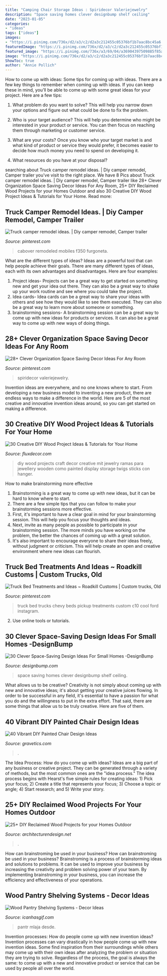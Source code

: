 ```yaml
---
title: "Camping Chair Storage Ideas : Spiridecor Valeriejewelry"
description: "Space saving homes clever designbump shelf ceiling"
date: "2023-01-05"
categories:
- "ideas"
tags: ["ideas"]
images:
- "https://i.pinimg.com/736x/d2/a3/c2/d2a3c212455c05376bf1b7aac8bc45a6.jpg"
featuredImage: "https://i.pinimg.com/736x/d2/a3/c2/d2a3c212455c05376bf1b7aac8bc45a6.jpg"
featured_image: "https://i.pinimg.com/736x/a3/69/04/a36904397509885f85a94781291be4ba.jpg"
image: "https://i.pinimg.com/736x/d2/a3/c2/d2a3c212455c05376bf1b7aac8bc45a6.jpg"
ShowToc: true
author: "Annie Pollich"
---
```



How to come up with ideas: Some tips for coming up with ideas.
There are a few key things to remember when coming up with ideas. If you can keep these in mind, you’ll be able to come up with some great ideas for your project. Here are a few tips:
1. What problem do you want to solve? This will help you narrow down your options and figure out what could be done to fix the problem.

2. Who is your target audience? This will help you determine who might be interested in your product or service. You can then focus on reaching them through marketing or customer service.

3. What are your costs? Once you know who your target market is and what kind of product or service they would prefer, it becomes easier to decide how much money you need to spend on developing it.

4. What resources do you have at your disposal?

	

		
searching about Truck camper remodel ideas. | Diy camper remodel, Camper trailer you've visit to the right place. We have 8 Pics about Truck camper remodel ideas. | Diy camper remodel, Camper trailer like 28+ Clever Organization Space Saving Decor Ideas For Any Room, 25+ DIY Reclaimed Wood Projects for your Homes Outdoor and also 30 Creative DIY Wood Project Ideas &amp; Tutorials for Your Home. Read more:
		
    
## Truck Camper Remodel Ideas. | Diy Camper Remodel, Camper Trailer

<img loading=lazy src="https://i.pinimg.com/736x/a3/69/04/a36904397509885f85a94781291be4ba.jpg" onerror="this.onerror=null;this.src='https://tse4.mm.bing.net/th?id=OIP.KLu8M64cVzRRNM0i68aPzgHaJ3&amp;pid=15.1';" alt="Truck camper remodel ideas. | Diy camper remodel, Camper trailer">

_Source: pinterest.com_

>cabover remodeled mobiles f350 furgoneta. 

	

What are the different types of ideas?
Ideas are a powerful tool that can help people achieve their goals. There are many different types of ideas, each with its own advantages and disadvantages. Here are four examples: 
1. Project ideas- Projects can be a great way to get started on something new and get your idea out there. They can also be a great way to shake up your work routine and see where you could take the project. 
2. Idea cards- Idea cards can be a great way to share your ideas with others and see how they would like to see them executed. They can also be a great way to learn more about someone or something. 
3. brainstorming sessions- A brainstorming session can be a great way to come up with new ideas for products or services. It can also be a great way to come up with new ways of doing things.

    
## 28+ Clever Organization Space Saving Decor Ideas For Any Room

<img loading=lazy src="https://i.pinimg.com/736x/d2/a3/c2/d2a3c212455c05376bf1b7aac8bc45a6.jpg" onerror="this.onerror=null;this.src='https://tse4.mm.bing.net/th?id=OIP.brMhd9-wgyqN1SmNLYoxbwHaLJ&amp;pid=15.1';" alt="28+ Clever Organization Space Saving Decor Ideas For Any Room">

_Source: pinterest.com_

>spiridecor valeriejewelry. 

	

Invention ideas are everywhere, and no one knows where to start. From developing a new business model to inventing a new product, there are endless ways to make a difference in the world. Here are 5 of the most creative and innovative invention ideas around, so you can get started on making a difference.

    
## 30 Creative DIY Wood Project Ideas &amp; Tutorials For Your Home

<img loading=lazy src="http://fluxdecor.com/wp-content/uploads/2016/11/9-diy-wood-projects.jpg" onerror="this.onerror=null;this.src='https://tse1.mm.bing.net/th?id=OIP.jG-2OdnMNg8bRqIIhUbgVwHaLG&amp;pid=15.1';" alt="30 Creative DIY Wood Project Ideas &amp; Tutorials for Your Home">

_Source: fluxdecor.com_

>diy wood projects craft decor creative mit jewelry ramas para jewellery wooden como painted display storage twigs sticks con hanger. 

	

How to make brainstorming more effective
1. Brainstorming is a great way to come up with new ideas, but it can be hard to know where to start.
2. There are a few simple tips that you can follow to make your brainstorming sessions more effective.
3. First, it's important to have a clear goal in mind for your brainstorming session. This will help you focus your thoughts and ideas.
4. Next, invite as many people as possible to participate in your brainstorming session. The more minds you have working on the problem, the better the chances of coming up with a great solution.
5. It's also important to encourage everyone to share their ideas freely, without judgment or criticism. This will help create an open and creative environment where new ideas can flourish.

    
## Truck Bed Treatments And Ideas ~ Roadkill Customs | Custom Trucks, Old

<img loading=lazy src="https://i.pinimg.com/736x/75/8a/25/758a25bab204a0eb9609d41fe5975a36.jpg" onerror="this.onerror=null;this.src='https://tse4.mm.bing.net/th?id=OIP._NpUna83y-kI9vBEgcMETgHaHa&amp;pid=15.1';" alt="Truck Bed Treatments and Ideas ~ Roadkill Customs | Custom trucks, Old">

_Source: pinterest.com_

>truck bed trucks chevy beds pickup treatments custom c10 cool ford instagram. 

	

2. Use online tools or tutorials.

    
## 30 Clever Space-Saving Design Ideas For Small Homes -DesignBump

<img loading=lazy src="https://cdn.designbump.com/wp-content/uploads/2014/09/space-saving-design-ideas-012.jpg" onerror="this.onerror=null;this.src='https://tse1.mm.bing.net/th?id=OIP.HWXpwpngd1phFnr-50t0_AHaJ4&amp;pid=15.1';" alt="30 Clever Space-Saving Design Ideas For Small Homes -DesignBump">

_Source: designbump.com_

>space saving homes clever designbump shelf ceiling. 

	

What allows us to be creative?
Creativity is not simply about coming up with new and innovative ideas; it's about getting your creative juices flowing. In order to be successful in any field, it's essential to have a passion for what you do and the willingness to put in the extra effort. That said, there are some things that allow us to be truly creative. Here are five of them.

    
## 40 Vibrant DIY Painted Chair Design Ideas

<img loading=lazy src="https://www.gravetics.com/wp-content/uploads/2017/08/Gilded-gold-painted-navy-blue-chair..jpg" onerror="this.onerror=null;this.src='https://tse4.mm.bing.net/th?id=OIP.U59lZe48XLfWxBvdVAA3rgHaJ3&amp;pid=15.1';" alt="40 Vibrant DIY Painted Chair Design Ideas">

_Source: gravetics.com_

>. 

	

The Idea Process: How do you come up with ideas?
Ideas are a big part of any business or creative project. They can be generated through a variety of methods, but the most common ones are the "idea process." The idea process begins with Hearst's five simple rules for creating ideas: 1) Pick your focus; 2) Create a title that represents your focus; 3) Choose a topic or angle; 4) Start research; and 5) Write your story.

    
## 25+ DIY Reclaimed Wood Projects For Your Homes Outdoor

<img loading=lazy src="https://cdn.architecturendesign.net/wp-content/uploads/2015/05/AD-Outdoor-Reclaimed-Wood-Projects-10.jpg" onerror="this.onerror=null;this.src='https://tse3.mm.bing.net/th?id=OIP.e5gbzuLIR27QwI0Tv3Z8qgHaJ4&amp;pid=15.1';" alt="25+ DIY Reclaimed Wood Projects for your Homes Outdoor">

_Source: architecturendesign.net_

>. 

	

How can brainstroming be used in your business?
How can brainstroming be used in your business? Brainstroming is a process of brainstorming ideas and solutions to problems. It can be used to improve your business by increasing the creativity and problem solving power of your team. By implementing brainstroming in your business, you can increase the efficiency and effectiveness of your operations.

    
## Wood Pantry Shelving Systems - Decor Ideas

<img loading=lazy src="https://www.icanhasgif.com/wp-content/uploads/2016/02/Wood-Pantry-Shelving-Systems.jpg" onerror="this.onerror=null;this.src='https://tse4.mm.bing.net/th?id=OIP.qLe9Htws5rrBHWGiwHcCygHaLI&amp;pid=15.1';" alt="Wood Pantry Shelving Systems - Decor Ideas">

_Source: icanhasgif.com_

>pantr mlaja desde. 

	

Invention processes: How do people come up with new invention ideas?
Invention processes can vary drastically in how people come up with new invention ideas. Some find inspiration from their surroundings while others may come up with their own ideas after analyzing the problem or situation they are trying to solve. Regardless of the process, the goal is always the same: to come up with a new and innovative product or service that can be used by people all over the world.

